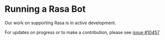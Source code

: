 # Running a Rasa Bot

Our work on supporting Rasa is in active development.

For updates on progress or to make a contribution, please see [issue #10457](https://github.com/RocketChat/Rocket.Chat/issues/10457)
